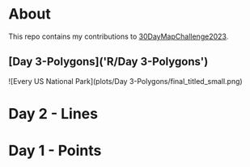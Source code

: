 # About

This repo contains my contributions to [30DayMapChallenge2023](https://30daymapchallenge.com/).

## [Day 3-Polygons]('R/Day 3-Polygons')

![Every US National Park](plots/Day 3-Polygons/final_titled_small.png)

# Day 2 - Lines

# Day 1 - Points
